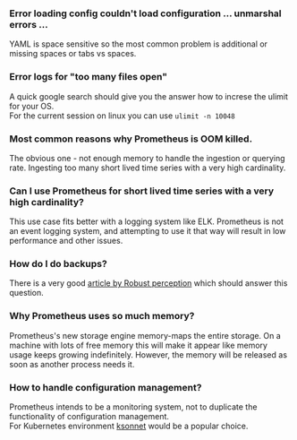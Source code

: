 ### Error loading config couldn't load configuration ... unmarshal errors ...
YAML is space sensitive so the most common problem is additional or missing spaces or tabs vs spaces.

### Error logs for "too many files open"
A quick google search should give you the answer how to increse the ulimit for your OS. <br/>
For the current session on linux you can use `ulimit -n 10048`

### Most common reasons why Prometheus is OOM killed.
The obvious one - not enough memory to handle the ingestion or querying rate.
Ingesting too many short lived time series with a very high cardinality.

### Can I use Prometheus for short lived time series with a very high cardinality?
This use case fits better with a logging system like ELK. Prometheus is not an event logging system, and attempting to use it that way will result in low performance and other issues.

### How do I do backups?
There is a very good [article by Robust perception](https://www.robustperception.io/taking-snapshots-of-prometheus-data/) which should answer this question.

### Why Prometheus uses so much memory?
Prometheus's new storage engine memory-maps the entire storage. On a machine with lots of free memory this will make it appear like memory usage keeps growing indefinitely. However, the memory will be released as soon as another process needs it.

### How to handle configuration management?
Prometheus intends to be a monitoring system, not to duplicate the functionality of configuration management.<br/>
For Kubernetes environment [ksonnet](https://ksonnet.io/) would be a popular choice.

